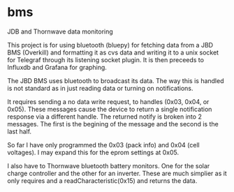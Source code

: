 # bms
JDB and Thornwave data monitoring

This project is for using bluetooth (bluepy) for fetching data from a JBD BMS (Overkill) and formatting it as cvs data and writing it to a unix socket for Telegraf through its listening socket plugin. It is then preceeds to Influxdb and Grafana for graphing.

The JBD BMS uses bluetooth to broadcast its data. The way this is handled is not standard as in just reading data or turning on notifications.

It requires sending a no data write request, to handles (0x03, 0x04, or 0x05). These messages cause the device to return a single notification response via a different handle. The returned notify is broken into 2 messages. The first is the begining of the message and the second is the last half.

So far I have only programmed the 0x03 (pack info) and 0x04 (cell voltages). I may expand this for the eprom settings at 0x05.

I also have to Thornwave bluetooth battery monitors. One for the solar charge controller and the other for an inverter. These are much simplier as it only requires and a readCharacteristic(0x15) and returns the data. 

